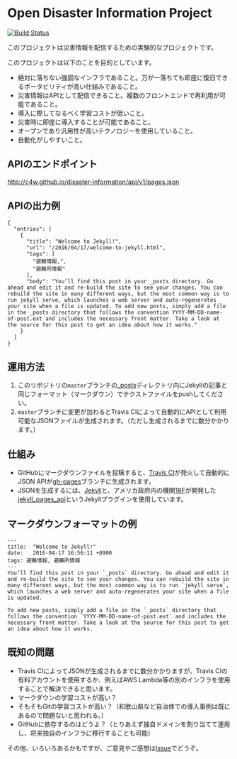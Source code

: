 # Open Disaster Information Project

[![Build Status](https://travis-ci.org/c4w/disaster-information.svg?branch=master)](https://travis-ci.org/c4w/disaster-information)

このプロジェクトは災害情報を配信するための実験的なプロジェクトです。

このプロジェクトは以下のことを目的としています。

* 絶対に落ちない強固なインフラであること。万が一落ちても即座に復旧できるポータビリティが高い仕組みであること。
* 災害情報はAPIとして配信できること。複数のフロントエンドで再利用が可能であること。
* 導入に際してなるべく学習コストが低いこと。
* 災害時に即座に導入することが可能であること。
* オープンであり汎用性が高いテクノロジーを使用していること。
* 自動化がしやすいこと。

## APIのエンドポイント

http://c4w.github.io/disaster-information/api/v1/pages.json

## APIの出力例

```
{
  "entries": [
    {
      "title": "Welcome to Jekyll!",
      "url": "/2016/04/17/welcome-to-jekyll.html",
      "tags": [
        "避難情報,",
        "避難所情報"
      ],
      "body": "You’ll find this post in your _posts directory. Go ahead and edit it and re-build the site to see your changes. You can rebuild the site in many different ways, but the most common way is to run jekyll serve, which launches a web server and auto-regenerates your site when a file is updated. To add new posts, simply add a file in the _posts directory that follows the convention YYYY-MM-DD-name-of-post.ext and includes the necessary front matter. Take a look at the source for this post to get an idea about how it works."
    }
  ]
}
```

## 運用方法

1. このリポジトリの`master`ブランチの[_posts](https://github.com/c4w/disaster-information/tree/master/_posts)ディレクトリ内にJekyllの記事と同じフォーマット（マークダウン）でテクストファイルをpushしてください。
2. `master`ブランチに変更が加わるとTravis CIによって自動的にAPIとして利用可能なJSONファイルが生成されます。（ただし生成されるまでに数分かかります。）

## 仕組み

* GitHubにマークダウンファイルを投稿すると、[Travis CI](https://travis-ci.org/)が発火して自動的にJSON APIが[gh-pages](https://github.com/c4w/disaster-information/tree/gh-pages)ブランチに生成されます。
* JSONを生成するには、[Jekyll](https://jekyllrb.com/)と、アメリカ政府内の機関[18F](https://18f.gsa.gov/)が開発した[jekyll_pages_api](https://github.com/18F/jekyll_pages_api)というJekyllプラグインを使用しています。

## マークダウンフォーマットの例

```
---
title:  "Welcome to Jekyll!"
date:   2016-04-17 16:56:11 +0900
tags: 避難情報, 避難所情報
---
You’ll find this post in your `_posts` directory. Go ahead and edit it and re-build the site to see your changes. You can rebuild the site in many different ways, but the most common way is to run `jekyll serve`, which launches a web server and auto-regenerates your site when a file is updated.

To add new posts, simply add a file in the `_posts` directory that follows the convention `YYYY-MM-DD-name-of-post.ext` and includes the necessary front matter. Take a look at the source for this post to get an idea about how it works.
```

## 既知の問題

* Travis CIによってJSONが生成されるまでに数分かかりますが、Travis CIの有料アカウントを使用するか、例えばAWS Lambda等の別のインフラを使用することで解決できると思います。
* マークダウンの学習コストが高い？
* そもそもGitの学習コストが高い？（和歌山県など自治体での導入事例は既にあるので問題ないと思われる。）
* GitHubに依存するのはどうよ？（とりあえず独自ドメインを割り当てて運用し、将来独自のインフラに移行することも可能）

その他、いろいろあるかもですが、ご意見やご感想は[Issue](https://github.com/c4w/disaster-information/issues)でどうぞ。
